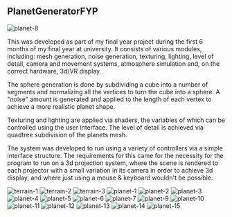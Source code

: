 PlanetGeneratorFYP
------------------

![planet-8](https://cloud.githubusercontent.com/assets/5472275/13028300/1e75a414-d263-11e5-88a0-9ccc77c22ab9.png)


This was developed as part of my final year project during the first 6 months of my final year at university. It consists of various modules, including: mesh generation, noise generation, texturing, lighting, level of detail, camera and movement systems, atmosphere simulation and, on the correct hardware, 3d/VR display.

The sphere generation is done by subdividing a cube into a number of segments and normalizing all the vertices to turn the cube into a sphere. A "noise" amount is generated and applied to the length of each vertex to achieve a more realistic planet shape.

Texturing and lighting are applied via shaders, the variables of which can be controlled using the user interface. The level of detail is achieved via quadtree subdivision of the planets mesh.

The system was developed to run using a variety of controllers via a simple interface structure. The requirements for this came for the necessity for the program to run on a 3d projection system, where the scene is rendered to each projector with a small variation in its camera in order to achieve 3d display, and where just using a mouse & keyboard wouldn't be possible.

![terrain-1](https://cloud.githubusercontent.com/assets/5472275/13028309/1e8e4f50-d263-11e5-9815-e03173cf4580.png)
![terrain-2](https://cloud.githubusercontent.com/assets/5472275/13028311/1e908afe-d263-11e5-8f51-72e6e97fdeba.png)
![terrain-3](https://cloud.githubusercontent.com/assets/5472275/13028308/1e8e0400-d263-11e5-8169-e4d253bb4f08.png)
![planet-1](https://cloud.githubusercontent.com/assets/5472275/13028295/1e5dc632-d263-11e5-8ec1-e56825be3c29.png)
![planet-2](https://cloud.githubusercontent.com/assets/5472275/13028297/1e5dfc9c-d263-11e5-9e5a-7b45bde98897.png)
![planet-3](https://cloud.githubusercontent.com/assets/5472275/13028296/1e5df6a2-d263-11e5-9450-005d9c001f90.png)
![planet-4](https://cloud.githubusercontent.com/assets/5472275/13028294/1e5d2358-d263-11e5-9b53-60ef31e737ee.png)
![planet-5](https://cloud.githubusercontent.com/assets/5472275/13028299/1e60d39a-d263-11e5-9aa9-53a68b73be21.png)
![planet-6](https://cloud.githubusercontent.com/assets/5472275/13028298/1e606950-d263-11e5-9f38-2efcf5a981b7.png)
![planet-7](https://cloud.githubusercontent.com/assets/5472275/13028302/1e763604-d263-11e5-83c7-33ef787ee217.png)
![planet-9](https://cloud.githubusercontent.com/assets/5472275/13028301/1e7627d6-d263-11e5-8e20-56e879f5dc00.png)
![planet-10](https://cloud.githubusercontent.com/assets/5472275/13028303/1e77b628-d263-11e5-836e-a65e75f169af.png)
![planet-11](https://cloud.githubusercontent.com/assets/5472275/13028304/1e790582-d263-11e5-98d3-c70c3dcf9529.png)
![planet-12](https://cloud.githubusercontent.com/assets/5472275/13028305/1e79701c-d263-11e5-83d2-3b63698ad84c.png)
![planet-13](https://cloud.githubusercontent.com/assets/5472275/13028307/1e8db770-d263-11e5-9156-90f3a7e6eef5.png)
![planet-14](https://cloud.githubusercontent.com/assets/5472275/13028306/1e8b6f38-d263-11e5-995c-3d6c1656c6e7.png)
![planet-15](https://cloud.githubusercontent.com/assets/5472275/13028310/1e8ecf84-d263-11e5-8407-7738b31eecb5.png)
